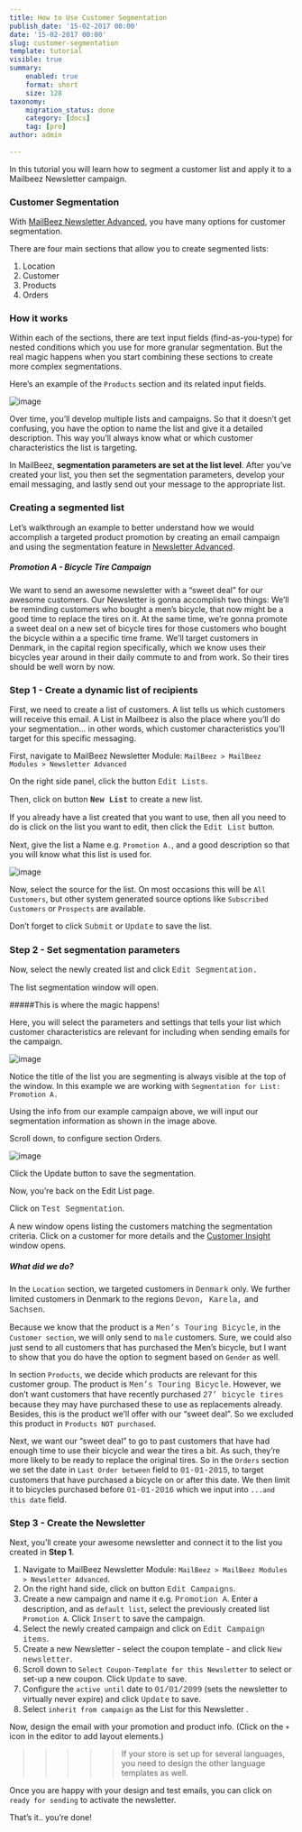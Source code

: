 ```yaml
---
title: How to Use Customer Segmentation
publish_date: '15-02-2017 00:00'
date: '15-02-2017 00:00'
slug: customer-segmentation
template: tutorial
visible: true
summary:
    enabled: true
    format: short
    size: 128
taxonomy:
    migration_status: done
    category: [docs]
    tag: [pro]
author: admin
  
---
```

In this tutorial you will learn how to segment a customer list and apply it to a Mailbeez Newsletter campaign.

### Customer Segmentation

With [MailBeez Newsletter Advanced](/documentation/mailbeez/newsletter), you have many options for customer segmentation. 

There are four main sections that allow you to create segmented lists:
1. Location 
1. Customer
1. Products 
1. Orders

### How it works
Within each of the sections, there are text input fields (find-as-you-type) for nested conditions which you use for more granular segmentation. But the real magic happens when you start combining these sections to create more complex segmentations. 

Here’s an example of the `Products` section and its related input fields.

![image](segmentation.1.png? "products") 

Over time, you’ll develop multiple lists and campaigns. So that it doesn’t get confusing, you have the option to name the list and give it a detailed description. This way you’ll always know what or which customer characteristics the list is targeting.

 In MailBeez, **segmentation parameters are set at the list level**. After you’ve created your list, you then set the segmentation parameters, develop your email messaging, and lastly send out your message to the appropriate list. 


### Creating a segmented list
Let’s walkthrough an example to better understand how we would accomplish a targeted product promotion by creating an email campaign and using the segmentation feature in [Newsletter Advanced](/documentation/mailbeez/newsletter).

##### Promotion A - Bicycle Tire Campaign

We want to send an awesome newsletter with a “sweet deal” for our awesome customers. Our Newsletter is gonna accomplish two things: We’ll be reminding customers who bought a men’s bicycle, that now might be a good time to replace the tires on it. At the same time, we’re gonna promote a sweet deal on a new set of bicycle tires for those customers who bought the bicycle within a a specific time frame. We’ll target customers in Denmark, in the capital region specifically, which we know uses their bicycles year around in their daily commute to and from work.  So their tires should be well worn by now. 

### Step 1 - Create a dynamic list of recipients
First, we need to create a list of customers. A list tells us which customers will receive this email. A List in Mailbeez is also the place where you’ll do your segmentation... in other words, which customer characteristics you'll target for this specific messaging.

First, navigate to MailBeez Newsletter Module: `MailBeez > MailBeez Modules > Newsletter Advanced`

On the right side panel, click the button <span style="color:#303030; font-family: 'courier';">Edit Lists</span>.

Then, click on button <span style="color:#303030; font-family: 'courier'; font-weight: bold;">New List</span> to create a new list.

If you already have a list created that you want to use, then all you need to do is click on the list you want to edit, then click the <span style="color:#303030; font-family: 'courier';">Edit List</span> button. 

Next, give the list a Name e.g. `Promotion A.`, and a good description so that you will know what this list is used for. 

![image](segmentation.3.png? "Configure the list")

Now, select the source for the list. On most occasions this will be `All Customers`, but other system generated source options like `Subscribed Customers` or `Prospects` are available. 

Don’t forget to click <span style="color:#303030; font-family: 'courier';">Submit</span> or <span style="color:#303030; font-family: 'courier';">Update</span> to save the list.

### Step 2 - Set segmentation parameters
Now, select the newly created list and click <span style="color:#303030; font-family: 'courier';">Edit Segmentation.</span>  

The list segmentation window will open. 

#####This is where the magic happens! 

Here, you will select the parameters and settings that tells your list which customer characteristics are relevant for including when sending emails for the campaign.

![image](segmentation.4.png? "Segmentation list")

Notice the title of the list you are segmenting is always visible at the top of the window. In this example we are working with `Segmentation for List: Promotion A.`

Using the info from our example campaign above, we will input our segmentation information as shown in the image above.

Scroll down, to configure section Orders.

![image](segmentation.5.png? "Segmentation list")


Click the Update button to save the segmentation.

Now, you’re back on the Edit List page. 

Click on <span style="color:#303030; font-family: 'courier';">Test Segmentation</span>. 

A new window opens listing the customers matching the segmentation criteria. Click on a customer for more details and the [Customer Insight](/documentation/configbeez/config_customer_insight) window opens.


##### What did we do? 

In the `Location` section, we targeted customers in <span style="color:#303030; font-family: 'courier';">Denmark</span> only. We further limited customers in Denmark to the regions <span style="color:#303030; font-family: 'courier';">Devon, Karela,</span> and <span style="color:#303030; font-family: 'courier';">Sachsen</span>. 

Because we know that the product is a <span style="color:#303030; font-family: 'courier';">Men’s Touring Bicycle</span>, in the `Customer section`, we will only send to <span style="color:#303030; font-family: 'courier';">male</span> customers. Sure, we could also just send to all customers that has purchased the Men’s bicycle, but I want to show that you do have the option to segment based on `Gender` as well. 

In section `Products`, we decide which products are relevant for this customer group. The product is <span style="color:#303030; font-family: 'courier';">Men’s Touring Bicycle</span>. However, we don’t want customers that have recently purchased <span style="color:#303030; font-family: 'courier';">27’ bicycle tires</span> because they may have purchased these to use as replacements already. Besides, this is the product we’ll offer with our “sweet deal”. So we excluded this product in `Products NOT purchased`.

Next, we want our “sweet deal” to go to past customers that have had enough time to use their bicycle and wear the tires a bit. As such, they’re more likely to be ready to replace the original tires. So in the `Orders` section we set the date in `Last Order between` field to <span style="color:#303030; font-family: 'courier';">01-01-2015</span>, to target customers that have purchased a bicycle on or after this date. We then limit it to bicycles purchased before <span style="color:#303030; font-family: 'courier';">01-01-2016</span> which we input into `...and this date` field.

### Step 3 - Create the Newsletter

Next, you’ll create your awesome newsletter and connect it to the list you created in **Step 1**.
1. Navigate to MailBeez Newsletter Module: `MailBeez > MailBeez Modules > Newsletter Advanced`.
1. On the right hand side, click on button <span style="color:#303030; font-family: 'courier';">Edit Campaigns</span>. 
1. Create a new campaign and name it e.g. <span style="color:#303030; font-family: 'courier';">Promotion A</span>. Enter a description, and as `default list`, select the previously created list `Promotion A`. Click <span style="color:#303030; font-family: 'courier';">Insert</span> to save the campaign.
1. Select the newly created campaign and click on <span style="color:#303030; font-family: 'courier';">Edit Campaign items</span>.
1. Create a new Newsletter - select the coupon template - and click <span style="color:#303030; font-family: 'courier';">New newsletter</span>.
1. Scroll down to `Select Coupon-Template for this Newsletter` to select or set-up a new coupon. Click <span style="color:#303030; font-family: 'courier';">Update</span> to save.
1. Configure the `active until` date to <span style="color:#303030; font-family: 'courier';">01/01/2099</span> (sets the newsletter to virtually never expire) and click <span style="color:#303030; font-family: 'courier';">Update</span> to save.
1. Select `inherit from campaign` as the List for this Newsletter .

Now, design the email with your promotion and product info. (Click on the `+` icon in the editor to add layout elements.)

>>>>>If your store is set up for several languages, you need to design the other language templates as well.

Once you are happy with your design and test emails, you can click on `ready for sending` to activate the newsletter.

That’s it.. you’re done!
